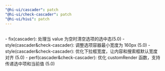 ```yaml
---
"@hi-ui/cascader": patch
"@hi-ui/check-cascader": patch
"@hi-ui/hiui": patch
---
```


<br>
- fix(cascader): 处理当 value 为空时清空选项的选中态(5.0)
- style(cascader&check-cascader): 调整选项容器最小宽度为 160px (5.0)
- style(cascader&check-cascader): 优化下拉框宽度，让内容和搜索框默认宽度对齐 (5.0)
- perf(cascader&check-cascader): 优化 customRender 函数，支持传递选中项和当前值 (5.0)
